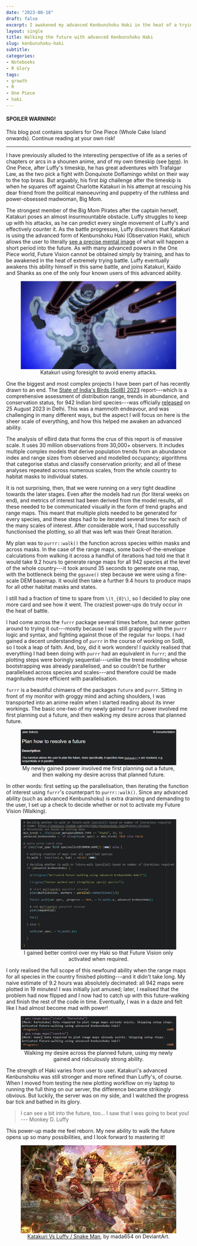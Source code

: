 ```yaml
---
date: "2023-08-18"
draft: false
excerpt: I awakened my advanced Kenbunshoku Haki in the heat of a trying battle. I can now plan futures and walk out my desires across them.
layout: single
title: Walking the future with advanced Kenbunshoku Haki
slug: kenbunshoku-haki
subtitle: 
categories:
- Notebooks
- R Glory
tags:
- growth
- R
- One Piece
- haki
---
```


#### SPOILER WARNING!

This blog post contains spoilers for One Piece (Whole Cake Island onwards). Continue reading at your own risk!

***

I have previously alluded to the interesting perspective of life as a series of chapters or arcs in a shounen anime, and of my own timeskip (see [here](https://kartrick.com/blog/turn-of-year/)). In One Piece, after Luffy's timeskip, he has great adventures with Trafalgar Law, as the two pick a fight with Donquixote Doflamingo whilst on their way to the top brass. But arguably, his first *big* challenge after the timeskip is when he squares off against Charlotte Katakuri in his attempt at rescuing his dear friend from the political manoeuvring and puppetry of the ruthless and power-obsessed madwoman, Big Mom.

The strongest member of the Big Mom Pirates after the captain herself, Katakuri poses an almost insurmountable obstacle. Luffy struggles to keep up with his attacks, as he can predict every single movement of Luffy's and effectively counter it. As the battle progresses, Luffy discovers that Katakuri is using the advanced form of Kenbunshoku Haki (Observation Haki), which allows the user to literally [see a precise mental image](https://onepiece.fandom.com/wiki/Haki/Kenbunshoku_Haki#Future_Vision) of what will happen a short period into the future. As with many advanced powers in the One Piece world, Future Vision cannot be obtained simply by training, and has to be awakened in the heat of extremely trying battle. Luffy eventually awakens this ability himself in this same battle, and joins Katakuri, Kaido and Shanks as one of the only four known users of this advanced ability.

<div style="text-align: center;">
<figure>
    <img src="katakuri_futuresight.jpg" align="middle">
    <figcaption>Katakuri using foresight to avoid enemy attacks.</figcaption>
</figure>
</div>

One the biggest and most complex projects I have been part of has recently drawn to an end. The [State of India's Birds (SoIB) 2023](https://stateofindiasbirds.in/) report---which is a comprehensive assessment of distribution range, trends in abundance, and conservation status, for 942 Indian bird species---was officially [released](https://www.youtube.com/live/gJgXuRPl9vg?si=XMtOT9BxT3jwE-F_&t=344) on 25 August 2023 in Delhi. This was a mammoth endeavour, and was challenging in many different ways, but the aspect I will focus on here is the sheer scale of everything, and how this helped me awaken an advanced ability.

The analysis of eBird data that forms the crux of this report is of massive scale. It uses 30 million observations from 30,000+ observers. It includes multiple complex models that derive population trends from an abundance index and range sizes from observed and modelled occupancy; algorithms that categorise status and classify conservation priority; and all of these analyses repeated across numerous scales, from the whole country to habitat masks to individual states. 

It is not surprising, then, that we were running on a very tight deadline towards the later stages. Even after the models had run (for literal weeks on end), and metrics of interest had been derived from the model results, all these needed to be communicated visually in the form of trend graphs and range maps. This meant that multiple plots needed to be generated for every species, and these steps had to be iterated several times for each of the many scales of interest. After considerable work, I had successfully functionised the plotting, so all that was left was their Great Iteration.

My plan was to `purrr::walk()` the function across species within masks and across masks. In the case of the range maps, some back-of-the-envelope calculations from walking it across a handful of iterations had told me that it would take 9.2 hours to generate range maps for all 942 species at the level of the whole country---it took around 35 seconds to generate one map, with the bottleneck being the `ggsave()` step because we were using a fine-scale DEM basemap. It would then take a further 9.4 hours to produce maps for all other habitat masks and states. 

I still had a fraction of time to spare from `\(t_{0}\)`, so I decided to play one more card and see how it went. The craziest power-ups do truly occur in the heat of battle. 

I had come across the `furrr` package several times before, but never gotten around to trying it out---mostly because I was still grappling with the `purrr` logic and syntax, and fighting against those of the regular `for` loops. I had gained a decent understanding of `purrr` in the course of working on SoIB, so I took a leap of faith. And, boy, did it work wonders! I quickly realised that everything I had been doing with `purrr` had an equivalent in `furrr`; and the plotting steps were boringly sequential---unlike the trend modelling whose bootstrapping was already parallelised, and so couldn't be further parallelised across species and scales---and therefore could be made magnitudes more efficient with parallelisation.

`furrr` is a beautiful chimaera of the packages `future` and `purrr`. Sitting in front of my monitor with groggy mind and aching shoulders, I was transported into an anime realm when I started reading about its inner workings. The basic one-two of my newly gained `furrr` power involved me first planning out a future, and then walking my desire across that planned future. 

<div style="text-align: center;">
<figure>
    <img src="future-plan.png" align="middle">
    <figcaption>My newly gained power involved me first planning out a future, and then walking my desire across that planned future.</figcaption>
</figure>
</div>

In other words: first setting up the parallelisation, then iterating the function of interest using `furrr`'s counterpart to `purrr::walk()`. Since any advanced ability (such as advanced Kenbunshoku) is extra draining and demanding to the user, I set up a check to decide whether or not to activate my Future Vision (Walking).

<div style="text-align: center;">
<figure>
    <img src="activate-adv-kenbunshoku.png" align="middle">
    <figcaption>I gained better control over my Haki so that Future Vision only activated when required.</figcaption>
</figure>
</div>

I only realised the full scope of this newfound ability when the range maps for all species in the country finished plotting---and it didn't take long. My naive estimate of 9.2 hours was absolutely decimated: all 942 maps were plotted in 19 minutes! I was initially just amused; later, I realised that the problem had now flipped and I now had to catch up with this future-walking and finish the rest of the code in time. Eventually, I was in a daze and felt like I had almost become mad with power!

<div style="text-align: center;">
<figure>
    <img src="progress.jpg" align="middle">
    <figcaption>Walking my desire across the planned future, using my newly gained and ridiculously strong ability.</figcaption>
</figure>
</div>

The strength of Haki varies from user to user. Katakuri's advanced Kenbunshoku was still stronger and more refined than Luffy's, of course. When I moved from testing the new plotting workflow on my laptop to running the full thing on our server, the difference became strikingly obvious. But luckily, the server was on my side, and I watched the progress bar tick and bathed in its glory. 

> I can see a bit into the future, too... I saw that I was going to beat you!
> --- Monkey D. Luffy

This power-up made me feel reborn. My new ability to walk the future opens up so many possibilities, and I look forward to mastering it!

<div style="text-align: center;">
<figure>
    <img src="featured.jpg" align="middle">
    <figcaption><a href="https://www.deviantart.com/mada654/art/Katakuri-Vs-Luffy-Snake-Man-765633030">Katakuri Vs Luffy / Snake Man</a>, by mada654 on DeviantArt.</figcaption>
</figure>
</div>
